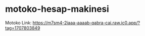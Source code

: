 # motoko-hesap-makinesi

Motoko Link: https://m7sm4-2iaaa-aaaab-qabra-cai.raw.ic0.app/?tag=1707803849
